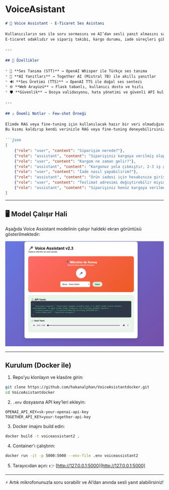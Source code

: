 # VoiceAsistant



````markdown
# 🎤 Voice Assistant - E-Ticaret Ses Asistanı

Kullanıcıların ses ile soru sormasını ve AI’dan sesli yanıt almasını sağlayan modern bir sesli asistan uygulaması.  
E-ticaret odaklıdır ve sipariş takibi, kargo durumu, iade süreçleri gibi müşteri hizmetleri sorularına yanıt verir.

---

## 🌟 Özellikler

* 🎤 **Ses Tanıma (STT)** → OpenAI Whisper ile Türkçe ses tanıma  
* 🤖 **AI Yanıtları** → Together AI (Mistral 7B) ile akıllı yanıtlar  
* 🔊 **Ses Üretimi (TTS)** → OpenAI TTS ile doğal ses sentezi  
* 🌐 **Web Arayüzü** → Flask tabanlı, kullanıcı dostu ve hızlı  
* 🛡️ **Güvenlik** → Dosya validasyonu, hata yönetimi ve güvenli API kullanımı  

---

## ⚠️ Önemli Notlar - Few-shot Örneği

Elimde RAG veya fine-tuning için kullanılacak hazır bir veri olmadığından, modelin yanıtlarını yönlendirmek için **Few-shot** kullandım.  
Bu kısmı kaldırıp kendi verinizle RAG veya fine-tuning deneyebilirsiniz.

```json
[
    {"role": "user", "content": "Siparişim nerede?"},
    {"role": "assistant", "content": "Siparişiniz kargoya verilmiş olup, 4 iş günü içinde teslim edilmesi beklenmektedir."},
    {"role": "user", "content": "Kargom ne zaman gelir?"},
    {"role": "assistant", "content": "Kargonuz yola çıkmıştır, 2-3 iş günü içinde adresinize teslim edilmesi beklenmektedir."},
    {"role": "user", "content": "İade nasıl yapabilirim?"},
    {"role": "assistant", "content": "Ürün iadesi için hesabınıza giriş yapıp, 'Siparişlerim' bölümünden iade talebi oluşturabilirsiniz. Kargo görevlisi ürünü adresinizden alacaktır."},
    {"role": "user", "content": "Teslimat adresimi değiştirebilir miyim?"},
    {"role": "assistant", "content": "Siparişiniz henüz kargoya verilmediyse, adres değişikliğini müşteri panelinizden yapabilirsiniz. Eğer kargoya verildiyse kargo firması ile iletişime geçmeniz gerekir."}
]
````

---

## 🖥️ Model Çalışır Hali

Aşağıda Voice Assistant modelinin çalışır haldeki ekran görüntüsü gösterilmektedir:

![Model Çalışır Hal](ekran_goruntusu.png)

---


##  Kurulum (Docker ile)

1. Repo’yu klonlayın ve klasöre girin:

```bash
git clone https://github.com/hakanalphan/VoiceAsistantdocker.git
cd VoiceAsistantdocker
```

2. `.env` dosyasına API key’leri ekleyin:

```
OPENAI_API_KEY=sk-your-openai-api-key
TOGETHER_API_KEY=your-together-api-key
```

3. Docker imajını build edin:

```bash
docker build -t voiceassistant2 .
```

4. Container’ı çalıştırın:

```bash
docker run -it -p 5000:5000 --env-file .env voiceassistant2
```

5. Tarayıcıdan açın:
   👉 [http://127.0.0.1:5000](http://127.0.0.1:5000)

---

⚡ Artık mikrofonunuzla soru sorabilir ve AI’dan anında sesli yanıt alabilirsiniz!

```











